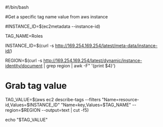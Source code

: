 #!/bin/bash

#Get a specific tag name value from aws instance

#INSTANCE_ID=$(ec2metadata --instance-id)

TAG_NAME=Roles

INSTANCE_ID=$(curl -s http://169.254.169.254/latest/meta-data/instance-id/)

REGION=$(curl -s http://169.254.169.254/latest/dynamic/instance-identity/document | grep region | awk -F\" '{print $4}')

# Grab tag value
TAG_VALUE=$(aws ec2 describe-tags --filters "Name=resource-id,Values=$INSTANCE_ID" "Name=key,Values=$TAG_NAME" --region=$REGION --output=text | cut -f5)

echo "$TAG_VALUE"
